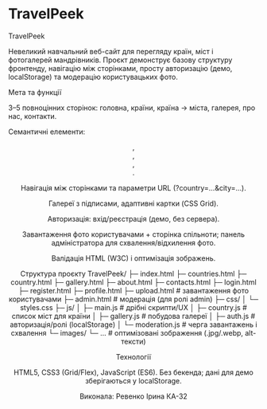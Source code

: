 # TravelPeek
TravelPeek

Невеликий навчальний веб-сайт для перегляду країн, міст і фотогалерей мандрівників. Проєкт демонструє базову структуру фронтенду, навігацію між сторінками, просту авторизацію (демо, localStorage) та модерацію користувацьких фото.

Мета та функції

3–5 повноцінних сторінок: головна, країни, країна → міста, галерея, про нас, контакти.

Семантичні елементи: <header>, <nav>, <main>, <footer>.

Навігація між сторінками та параметри URL (?country=…&city=…).

Галереї з підписами, адаптивні картки (CSS Grid).

Авторизація: вхід/реєстрація (демо, без сервера).

Завантаження фото користувачами + сторінка спільноти; панель адміністратора для схвалення/відхилення фото.

Валідація HTML (W3C) і оптимізація зображень.

Структура проєкту
TravelPeek/
├─ index.html
├─ countries.html
├─ country.html
├─ gallery.html
├─ about.html
├─ contacts.html
├─ login.html
├─ register.html
├─ profile.html
├─ upload.html          # завантаження фото користувачами
├─ admin.html           # модерація (для ролі admin)
├─ css/
│  └─ styles.css
├─ js/
│  ├─ main.js           # дрібні скрипти/UX
│  ├─ country.js        # список міст для країни
│  ├─ gallery.js        # побудова галереї
│  ├─ auth.js           # авторизація/ролі (localStorage)
│  └─ moderation.js     # черга завантажень і схвалення
└─ images/
   └─ ...               # оптимізовані зображення (.jpg/.webp, alt-тексти)

Технології

HTML5, CSS3 (Grid/Flex), JavaScript (ES6). Без бекенда; дані для демо зберігаються у localStorage.

Виконала:
Ревенко Ірина КА-32


